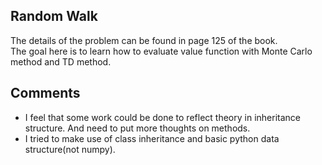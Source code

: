 ## Random Walk

The details of the problem can be found in page 125 of the book.  
The goal here is to learn how to evaluate value function with Monte Carlo method and TD method.   


## Comments
- I feel that some work could be done to reflect theory in inheritance structure. And need to put more thoughts on methods.
- I tried to make use of class inheritance and basic python data structure(not numpy).
